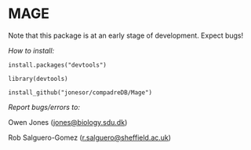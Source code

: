 MAGE
==========

Note that this package is at an early stage of development. 
Expect bugs!

*How to install:*

`install.packages("devtools")`

`library(devtools)`

`install_github("jonesor/compadreDB/Mage")`



*Report bugs/errors to:*

Owen Jones (jones@biology.sdu.dk)

Rob Salguero-Gomez (r.salguero@sheffield.ac.uk)